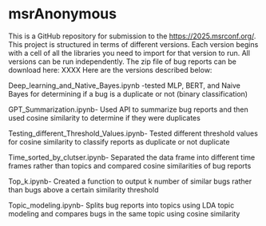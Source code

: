 # msrAnonymous
This is a GitHub repository for submission to the  https://2025.msrconf.org/.  
This project is structured in terms of different versions. Each version begins with a cell of all the libraries you need to import for that version to run.
All versions can be run independently. 
The zip file of bug reports can be download here: XXXX
Here are the versions described below:

Deep_learning_and_Native_Bayes.ipynb -tested MLP, BERT, and Naive Bayes for determining if a bug is a duplicate or not (binary classification) 

GPT_Summarization.ipynb-  Used API to summarize bug reports and then used cosine similarity to determine if they were duplicates 

Testing_different_Threshold_Values.ipynb- Tested different threshold values for cosine similarity to classify reports as duplicate or not duplicate

Time_sorted_by_clutser.ipynb-  Separated the data frame into different time frames rather than topics and compared cosine similarities of bug reports

Top_k.ipynb- Created a function to output k number of similar bugs rather than bugs above a certain similarity threshold

Topic_modeling.ipynb- Splits bug reports into topics using LDA topic modeling and compares bugs in the same topic using cosine similarity 
